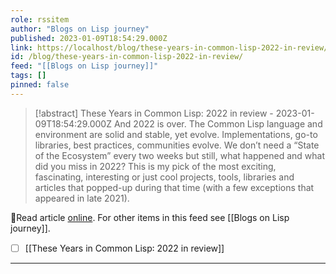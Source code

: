 ```yaml
---
role: rssitem
author: "Blogs on Lisp journey"
published: 2023-01-09T18:54:29.000Z
link: https://localhost/blog/these-years-in-common-lisp-2022-in-review/
id: /blog/these-years-in-common-lisp-2022-in-review/
feed: "[[Blogs on Lisp journey]]"
tags: []
pinned: false
---
```

> [!abstract] These Years in Common Lisp: 2022 in review - 2023-01-09T18:54:29.000Z
> And 2022 is over. The Common Lisp language and environment are solid and stable, yet evolve. Implementations, go-to libraries, best practices, communities evolve. We don’t need a “State of the Ecosystem” every two weeks but still, what happened and what did you miss in 2022? This is my pick of the most exciting, fascinating, interesting or just cool projects, tools, libraries and articles that popped-up during that time (with a few exceptions that appeared in late 2021).

🔗Read article [online](https://localhost/blog/these-years-in-common-lisp-2022-in-review/). For other items in this feed see [[Blogs on Lisp journey]].

- [ ] [[These Years in Common Lisp꞉ 2022 in review]]
- - -
